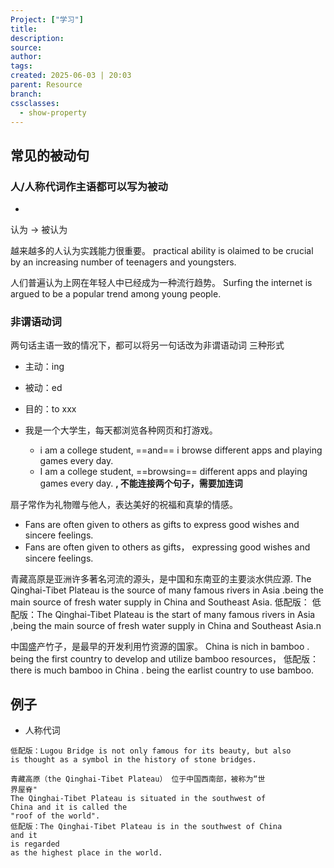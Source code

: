 ```yaml
---
Project: ["学习"]
title: 
description: 
source: 
author: 
tags: 
created: 2025-06-03 | 20:03
parent: Resource
branch: 
cssclasses:
  - show-property
---
```

## 常见的被动句
### 人/人称代词作主语都可以写为被动
- 
认为 -> 被认为

越来越多的人认为实践能力很重要。
practical ability is olaimed to be crucial by an
increasing number of teenagers and youngsters.

人们普遍认为上网在年轻人中已经成为一种流行趋势。
Surfing the internet is argued to be a popular
trend among young people.

### 非谓语动词
两句话主语一致的情况下，都可以将另一句话改为非谓语动词
三种形式
- 主动：ing
- 被动：ed
- 目的：to xxx

- 我是一个大学生，每天都浏览各种网页和打游戏。
	- i am a college student, ==and== i browse different apps and playing games every day.
	- I am a college student, ==browsing== different apps and playing games every day.
**, 不能连接两个句子，需要加连词**

扇子常作为礼物赠与他人，表达美好的祝福和真挚的情感。
- Fans are often given to others as gifts to express good wishes and sincere feelings.
- Fans are often given to others as gifts， expressing good wishes and sincere feelings.

青藏高原是亚洲许多著名河流的源头，是中国和东南亚的主要淡水供应源.
The Qinghai-Tibet Plateau is the source of many famous rivers in
Asia .being the main source of fresh water supply in China and
Southeast Asia.
低配版：
低配版：The Qinghai-Tibet Plateau is the start of many famous
rivers in Asia ,being the main source of fresh water supply in
China and Southeast Asia.n

中国盛产竹子，是最早的开发利用竹资源的国家。
China is nich in bamboo . being the first country to develop and utilize bamboo
resources，
低配版：
there is much bamboo in China . being the earlist country to use
bamboo.
## 例子
- 人称代词
```
低配版：Lugou Bridge is not only famous for its beauty, but also
is thought as a symbol in the history of stone bridges.

青藏高原（the Qinghai-Tibet Plateau） 位于中国西南部，被称为“世
界屋脊"
The Qinghai-Tibet Plateau is situated in the southwest of
China and it is called the
"roof of the world".
低配版：The Qinghai-Tibet Plateau is in the southwest of China
and it
is regarded
as the highest place in the world.
```
